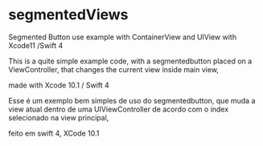 # segmentedViews
Segmented Button use example with ContainerView and UIView with Xcode11 /Swift 4

This is a quite simple example code, with a segmentedbutton placed on a ViewController, that changes the current view inside main view, 

made with Xcode 10.1 / Swift 4

Esse é um exemplo bem simples de uso do segmentedbutton, que muda a view atual dentro de uma UIViewController de acordo com o index selecionado na view principal,

feito em swift 4, XCode 10.1
